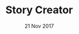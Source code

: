 ---
title: Story Creator
summary: Web game were people have to make stories one word at a time
date: 21 Nov 2017
links:
- title: GitHub
  href: https://github.com/tumble1999/story-creator
---